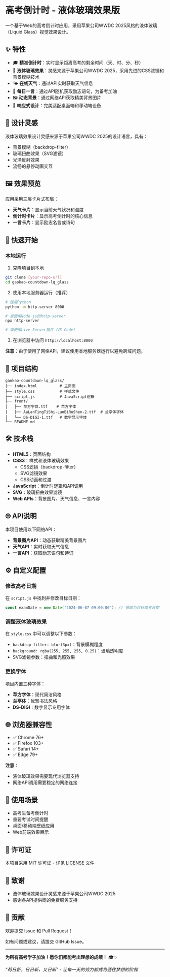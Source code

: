 # 高考倒计时 - 液体玻璃效果版

一个基于Web的高考倒计时应用，采用苹果公司WWDC 2025风格的液体玻璃（Liquid Glass）视觉效果设计。

## ✨ 特性

- 🎓 **精准倒计时**：实时显示距离高考的剩余时间（天、时、分、秒）
- 🌟 **液体玻璃效果**：灵感来源于苹果公司WWDC 2025，采用先进的CSS滤镜和背景模糊技术
- 🌤️ **在线天气**：通过API实时获取天气信息
- 💬 **每日一言**：通过API随机获取励志语句，为备考加油
- 🖼️ **动态背景**：通过网络API获取精美背景图片
- 📱 **响应式设计**：完美适配桌面端和移动端设备

## 🎨 设计灵感

液体玻璃效果设计灵感来源于苹果公司WWDC 2025的设计语言，具有：
- 背景模糊（backdrop-filter）
- 玻璃扭曲效果（SVG滤镜）
- 光泽反射效果
- 流畅的悬停动画交互

## 🖼️ 效果预览

应用采用三层卡片式布局：
- **天气卡片**：显示当前天气状况和温度
- **倒计时卡片**：显示高考倒计时的核心信息
- **一言卡片**：显示励志名言或诗句

## 🚀 快速开始

### 本地运行

1. 克隆项目到本地
```bash
git clone [your-repo-url]
cd gaokao-countdown-lq_glass
```

2. 使用本地服务器运行（推荐）
```bash
# 使用Python
python -m http.server 8000

# 或使用Node.js的http-server
npx http-server

# 或使用Live Server插件（VS Code）
```

3. 在浏览器中访问 `http://localhost:8000`

**注意**：由于使用了网络API，建议使用本地服务器运行以避免跨域问题。

## 📁 项目结构

```
gaokao-countdown-lq_glass/
├── index.html          # 主页面
├── style.css           # 样式文件
├── script.js           # JavaScript逻辑
├── front/
│   ├── 苹方字体.ttf    # 苹方字体
│   ├── AaLanTingTiShi-LuoBiRuShen-2.ttf  # 兰亭体字体
│   └── DS-DIGI-1.ttf   # 数字显示字体
└── README.md
```

## 🛠️ 技术栈

- **HTML5**：页面结构
- **CSS3**：样式和液体玻璃效果
  - CSS滤镜（backdrop-filter）
  - SVG滤镜效果
  - CSS动画和过渡
- **JavaScript**：倒计时逻辑和API调用
- **SVG**：玻璃扭曲效果滤镜
- **Web APIs**：背景图片、天气信息、一言内容

## 🌐 API说明

本项目使用以下网络API：
- **背景图片API**：动态获取精美背景图片
- **天气API**：实时获取天气信息
- **一言API**：获取励志语句和诗词

## ⚙️ 自定义配置

### 修改高考日期
在 `script.js` 中找到并修改目标日期：
```javascript
const examDate = new Date('2024-06-07 09:00:00'); // 修改为目标高考日期
```

### 调整液体玻璃效果
在 `style.css` 中可以调整以下参数：
- `backdrop-filter: blur(3px)`：背景模糊程度
- `background: rgba(255, 255, 255, 0.25)`：玻璃透明度
- SVG滤镜参数：扭曲和光照效果

### 更换字体
项目内置三种字体：
- **苹方字体**：现代简洁风格
- **兰亭体**：优雅书法风格
- **DS-DIGI**：数字显示专用字体

## 🌐 浏览器兼容性

- ✅ Chrome 76+
- ✅ Firefox 103+
- ✅ Safari 14+
- ✅ Edge 79+

**注意**：
- 液体玻璃效果需要现代浏览器支持
- 网络API调用需要稳定的网络连接

## 🎯 使用场景

- 高考生备考倒计时
- 重要考试时间提醒
- 桌面/移动端壁纸应用
- Web前端效果展示

## 📝 许可证

本项目采用 MIT 许可证 - 详见 [LICENSE](LICENSE) 文件

## 🙏 致谢

- 液体玻璃效果设计灵感来源于苹果公司WWDC 2025
- 感谢各API提供商的免费服务支持

## 🤝 贡献

欢迎提交 Issue 和 Pull Request！

如有问题或建议，请提交 GitHub Issue。

---

**为所有高考学子加油！愿你们都能考出理想的成绩！** 🎓✨

*"苟日新，日日新，又日新" - 让每一天的努力都成为通往梦想的阶梯*
